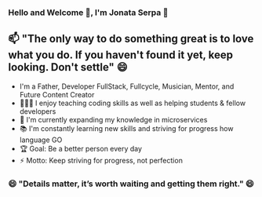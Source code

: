 ### Hello and Welcome 👋, I'm Jonata Serpa 👋
## 📫 "The only way to do something great is to love what you do. If you haven't found it yet, keep looking. Don't settle" 😄

<!--
**jonataserpa/jonataserpa** is a ✨ _special_ ✨ repository because its `README.md` (this file) appears on your GitHub profile.

Here are some ideas to get you started:

- 🔭 I’m currently working on ...
- 🌱 I’m currently learning ...
- 👯 I’m looking to collaborate on ...
- 🤔 I’m looking for help with ...
- 💬 Ask me about ...
- 📫 How to reach me: ...
- 😄 Pronouns: ...
- ⚡ Fun fact: ...
-->

- I'm a Father, Developer FullStack, Fullcycle, Musician, Mentor, and Future Content Creator
- 👨🏽‍🎓 I enjoy teaching coding skills as well as helping students & fellow developers
- 🌱 I'm currently expanding my knowledge in microservices
- 📚 I'm constantly learning new skills and striving for progress how language GO
- 🏆 Goal: Be a better person every day
- ⚡ Motto: Keep striving for progress, not perfection

### 😄 "Details matter, it’s worth waiting and getting them right." 😄
